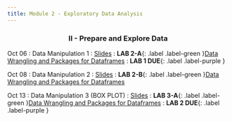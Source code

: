 ```yaml
---
title: Module 2 - Exploratory Data Analysis
---
```

<h3 style="text-align: center; font-weight: bold;">II - Prepare and Explore Data</h3> 

Oct 06
: Data Manipulation 1
  : [Slides](#)
: **LAB 2-A**{: .label .label-green }[Data Wrangling and Packages for Dataframes](#)
: **LAB 1 DUE**{: .label .label-purple }

Oct 08
: Data Manipulation 2
    : [Slides](#)
: **LAB 2-B**{: .label .label-green }[Data Wrangling and Packages for Dataframes](#)

Oct 13
: Data Manipulation 3 (BOX PLOT)
  : [Slides](#)
: **LAB 3-A**{: .label .label-green }[Data Wrangling and Packages for Dataframes](#)
: **LAB 2 DUE**{: .label .label-purple }

